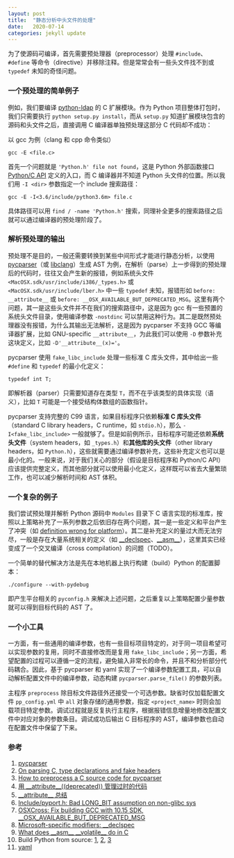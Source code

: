 ```yaml
---
layout: post
title:  "静态分析中头文件的处理"
date:   2020-07-14
categories: jekyll update
---
```


为了使源码可编译，首先需要预处理器（preprocessor）处理 `#include`、`#define` 等命令（directive）并移除注释。但是常常会有一些头文件找不到或 `typedef` 未知的奇怪问题。

### 一个预处理的简单例子

例如，我们要编译 [python-ldap](https://github.com/python-ldap/python-ldap) 的 C 扩展模块。作为 Python 项目整体打包时，我们只需要执行 `python setup.py install`，而从 `setup.py` 知道扩展模块包含的源码和头文件之后，直接调用 C 编译器单独预处理这部分 C 代码却不成功：

以 gcc 为例（clang 和 cpp 命令类似）

`gcc -E <file.c>`

首先一个问题就是 `'Python.h' file not found`，这是 Python 外部函数接口 [Python/C API](https://docs.python.org/3/c-api/index.html#c-api-index) 定义的入口，而 C 编译器并不知道 Python 头文件的位置。所以我们用 `-I <dir>` 参数指定一个 include 搜索路径：

`gcc -E -I<3.6/include/python3.6m> file.c`

具体路径可以用 `find / -name 'Python.h'` 搜索，同理补全更多的搜索路径之后就可以通过编译器的预处理阶段了。

### 解析预处理的输出

预处理不是目的，一般还需要转换到某些中间形式才能进行静态分析，以使用 [pycparser](https://github.com/eliben/pycparser)（或 [libclang](https://clang.llvm.org/doxygen/group__CINDEX.html)）生成 AST 为例，在解析（parse）上一步得到的预处理后的代码时，往往又会产生新的报错，例如系统头文件 `<MacOSX.sdk/usr/include/i386/_types.h>` 或 `<MacOSX.sdk/usr/include/lber.h>` 中一些 `typedef` 未知，报错形如 `before: __attribute__` 或 `before: __OSX_AVAILABLE_BUT_DEPRECATED_MSG`。这里有两个问题，其一是这些头文件并不在我们的搜索路径中，这是因为 gcc 有一些预置的系统头文件目录，使用编译参数 `-nostdinc` 可以禁用这种行为。其二是既然预处理器没有报错，为什么其输出无法解析，这是因为 pycparser 不支持 GCC 等编译器扩展，比如 GNU-specific `__attribute__`，为此我们可以使用 `-D` 参数补充这块定义，比如 `-D'__attribute__(x)='`。

pycparser 使用 `fake_libc_include` 处理一些标准 C 库头文件，其中给出一些 `#define` 和 `typedef` 的最小化定义：

`typedef int T;`

即解析器（parser）只需要知道存在类型 `T`，而不在乎该类型的具体实现（语义），比如 `T` 可能是一个接受结构体数组的函数指针。

pycparser 支持完整的 C99 语言，如果目标程序只依赖**标准 C 库头文件**（standard C library headers，C runtime，如 `stdio.h`），那么 `-I<fake_libc_include>` 一般就够了。但是如前例所示，目标程序可能还依赖**系统头文件**（system headers，如 `_types.h`）和**其他库的头文件**（other library headers，如 `Python.h`），这些就需要通过编译参数补充，这些补充定义也可以是最小化的。一般来说，对于我们关心的部分（假设是目标程序和 Python/C API）应该提供完整定义，而其他部分就可以使用最小化定义，这样既可以省去大量繁琐工作，也可以减少解析时间和 AST 体积。

### 一个复杂的例子

我们尝试预处理并解析 Python 源码中 `Modules` 目录下 C 语言实现的标准库，按照以上策略补充了一系列参数之后依旧存在两个问题，其一是一些定义和平台产生了冲突（如 [definition wrong for platform](https://github.com/python/cpython/blob/master/Include/pyport.h#L743)）。其二是补充定义的量过大而无法穷尽，一般是存在大量系统相关的定义（如 [__declspec](https://docs.microsoft.com/en-us/cpp/cpp/declspec?view=vs-2019)、[\_\_asm\_\_](https://stackoverflow.com/questions/26456510/what-does-asm-volatile-do-in-c)），这里其实已经变成了一个交叉编译（cross compilation）的问题（TODO）。

一个简单的替代解决方法是先在本地机器上执行构建（build）Python 的配置脚本：

`./configure --with-pydebug`

即产生平台相关的 `pyconfig.h` 来解决上述问题，之后重复以上策略配置少量参数就可以得到目标代码的 AST 了。

### 一个小工具

一方面，有一些通用的编译参数，也有一些目标项目特定的，对于同一项目希望可以实现参数的复用，同时不直接修改而是复用 `fake_libc_include`；另一方面，希望配置的过程可以遵循一定的流程，避免输入非常长的命令，并且不和分析部分代码耦合。因此，基于 pycparser 和 yaml 实现了一个编译参数配置工具，可以自动解析配置文件中的编译参数，动态构建 `pycparser.parse_file()` 的参数列表。

主程序 `preprocess` 除目标文件路径外还接受一个可选参数。缺省时仅加载配置文件 `pp_config.yml` 中 `all` 对象存储的通用参数，指定 `<project_name>` 时则会加载项目特定参数。调试过程就是反复执行主程序，根据报错信息增量地修改配置文件中对应对象的参数条目。调试成功后输出 C 目标程序的 AST，编译参数也自动在配置文件中保留了下来。

### 参考

1. [pycparser](https://github.com/eliben/pycparser)
2. [On parsing C, type declarations and fake headers](https://eli.thegreenplace.net/2015/on-parsing-c-type-declarations-and-fake-headers)
3. [How to preprocess a C source code for pycparser](https://stackoverflow.com/questions/33763611/how-to-preprocess-a-c-source-code-for-pycparser)
4. [用 \_\_attribute\_\_((deprecated)) 管理过时的代码](https://blog.csdn.net/benkaoya/article/details/52368638)
5. [\_\_attribute\_\_ 总结](https://www.jianshu.com/p/29eb7b5c8b2d)
6. [Include/pyport.h: Bad LONG_BIT assumption on non-glibc sys](https://bugs.python.org/issue1023838)
7. [OSXCross: Fix building GCC with 10.15 SDK, __OSX_AVAILABLE_BUT_DEPRECATED_MSG](https://github.com/tpoechtrager/osxcross/commit/f4b0948abd9cad576d2def3d1cd52b9ef956ef52)
8. [Microsoft-specific modifiers: __declspec](https://docs.microsoft.com/en-us/cpp/cpp/declspec?view=vs-2019)
9. [What does \_\_asm\_\_ \_\_volatile\_\_ do in C](https://stackoverflow.com/questions/26456510/what-does-asm-volatile-do-in-c)
10. Build Python from source: [1](https://devguide.python.org), [2](https://devguide.python.org/setup/#compiling), [3](https://devguide.python.org/setup/#build-dependencies)
11. [yaml](http://www.ruanyifeng.com/blog/2016/07/yaml.html)
